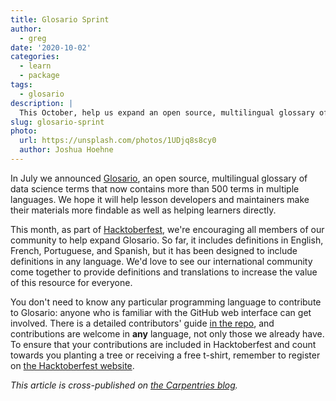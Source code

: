 ```yaml
---
title: Glosario Sprint
author:
  - greg
date: '2020-10-02'
categories:
  - learn
  - package
tags:
  - glosario
description: |
  This October, help us expand an open source, multilingual glossary of data science terms.
slug: glosario-sprint
photo:
  url: https://unsplash.com/photos/1UDjq8s8cy0
  author: Joshua Hoehne
---
```


In July we announced [Glosario][glosario],
an open source, multilingual glossary of data science terms that now contains more than 500 terms in multiple languages.
We hope it will help lesson developers and maintainers make their materials more findable
as well as helping learners directly.

This month,
as part of [Hacktoberfest][hacktoberfest],
we're encouraging all members of our community to help expand Glosario.
So far, it includes definitions in English, French, Portuguese, and Spanish,
but it has been designed to include definitions in any language.
We'd love to see our international community come together to provide definitions and translations
to increase the value of this resource for everyone.

You don't need to know any particular programming language to contribute to Glosario:
anyone who is familiar with the GitHub web interface can get involved.
There is a detailed contributors' guide [in the repo][glosario-repo],
and contributions are welcome in **any** language, not only those we already have.
To ensure that your contributions are included in Hacktoberfest
and count towards you planting a tree or receiving a free t-shirt,
remember to register on [the Hacktoberfest website][hacktoberfest].

[glosario]: https://carpentries.github.io/glosario/
[glosario-repo]: https://github.com/carpentries/glosario
[hacktoberfest]: https://hacktoberfest.digitalocean.com/
[digitalocean]: https://digitalocean.com/

*This article is cross-published on [the Carpentries blog](https://carpentries.org/blog/).*
